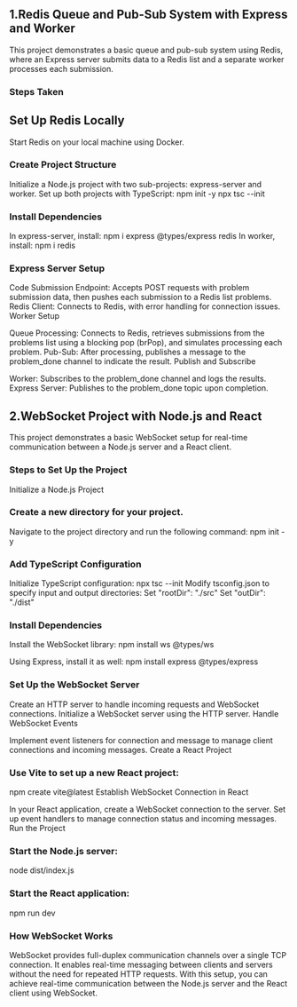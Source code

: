 ## 1.Redis Queue and Pub-Sub System with Express and Worker
This project demonstrates a basic queue and pub-sub system using Redis, where an Express server submits data to a Redis list and a separate worker processes each submission.

### Steps Taken
## Set Up Redis Locally
Start Redis on your local machine using Docker.

### Create Project Structure

Initialize a Node.js project with two sub-projects: express-server and worker.
Set up both projects with TypeScript:
npm init -y
npx tsc --init

### Install Dependencies

In express-server, install:
npm i express @types/express redis
In worker, install:
npm i redis

### Express Server Setup

Code Submission Endpoint: Accepts POST requests with problem submission data, then pushes each submission to a Redis list problems.
Redis Client: Connects to Redis, with error handling for connection issues.
Worker Setup

Queue Processing: Connects to Redis, retrieves submissions from the problems list using a blocking pop (brPop), and simulates processing each problem.
Pub-Sub: After processing, publishes a message to the problem_done channel to indicate the result.
Publish and Subscribe



Worker: Subscribes to the problem_done channel and logs the results.
Express Server: Publishes to the problem_done topic upon completion.


## 2.WebSocket Project with Node.js and React
This project demonstrates a basic WebSocket setup for real-time communication between a Node.js server and a React client.

### Steps to Set Up the Project
Initialize a Node.js Project

### Create a new directory for your project.
Navigate to the project directory and run the following command:
npm init -y

### Add TypeScript Configuration

Initialize TypeScript configuration:
npx tsc --init
Modify tsconfig.json to specify input and output directories:
Set "rootDir": "./src"
Set "outDir": "./dist"

### Install Dependencies

Install the WebSocket library:
npm install ws @types/ws

Using Express, install it as well:
npm install express @types/express

### Set Up the WebSocket Server
Create an HTTP server to handle incoming requests and WebSocket connections.
Initialize a WebSocket server using the HTTP server.
Handle WebSocket Events

Implement event listeners for connection and message to manage client connections and incoming messages.
Create a React Project

### Use Vite to set up a new React project:
npm create vite@latest
Establish WebSocket Connection in React

In your React application, create a WebSocket connection to the server.
Set up event handlers to manage connection status and incoming messages.
Run the Project

### Start the Node.js server:
node dist/index.js

### Start the React application:
npm run dev

### How WebSocket Works
WebSocket provides full-duplex communication channels over a single TCP connection.
It enables real-time messaging between clients and servers without the need for repeated HTTP requests.
With this setup, you can achieve real-time communication between the Node.js server and the React client using WebSocket.
